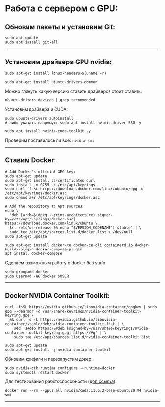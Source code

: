 # Работа с сервером с GPU:

## Обновим пакеты и установим Git:
```
sudo apt update
sudo apt install git-all
```

---

## Установим драйвера GPU nvidia:
```
sudo apt-get install linux-headers-$(uname -r)
```
```
sudo apt-get install ubuntu-drivers-common
```
Можно глянуть какую версию ставить драйверов стоит ставить:
```
ubuntu-drivers devices | grep recommended
```
Установим драйвера и CUDA:
```
sudo ubuntu-drivers autoinstall
# либо указать напрямую: sudo apt install nvidia-driver-550 -y

sudo apt install nvidia-cuda-toolkit -y
```
Проверим поставилось ли все:
`nvidia-smi`

---

## Ставим Docker:

```
# Add Docker's official GPG key:
sudo apt-get update
sudo apt-get install ca-certificates curl
sudo install -m 0755 -d /etc/apt/keyrings
sudo curl -fsSL https://download.docker.com/linux/ubuntu/gpg -o /etc/apt/keyrings/docker.asc
sudo chmod a+r /etc/apt/keyrings/docker.asc

# Add the repository to Apt sources:
echo \
  "deb [arch=$(dpkg --print-architecture) signed-by=/etc/apt/keyrings/docker.asc] https://download.docker.com/linux/ubuntu \
  $(. /etc/os-release && echo "$VERSION_CODENAME") stable" | \
  sudo tee /etc/apt/sources.list.d/docker.list > /dev/null
sudo apt-get update
```

```
sudo apt-get install docker-ce docker-ce-cli containerd.io docker-buildx-plugin docker-compose-plugin
apt install docker-compose
```
Сделаем возможным работу с docker без sudo:
```
sudo groupadd docker
sudo usermod -aG docker $USER
```

---
## Docker NVIDIA Container Toolkit:
```
curl -fsSL https://nvidia.github.io/libnvidia-container/gpgkey | sudo gpg --dearmor -o /usr/share/keyrings/nvidia-container-toolkit-keyring.gpg \
  && curl -s -L https://nvidia.github.io/libnvidia-container/stable/deb/nvidia-container-toolkit.list | \
    sed 's#deb https://#deb [signed-by=/usr/share/keyrings/nvidia-container-toolkit-keyring.gpg] https://#g' | \
    sudo tee /etc/apt/sources.list.d/nvidia-container-toolkit.list
```

```
sudo apt-get update
sudo apt-get install -y nvidia-container-toolkit
```
Обновим конфиги и перезапустим докер:
```
sudo nvidia-ctk runtime configure --runtime=docker
sudo systemctl restart docker
```
Для тестирования работоспособности ([доп ссылка](https://docs.nvidia.com/datacenter/cloud-native/container-toolkit/1.10.0/install-guide.html)):
```
docker run --rm --gpus all nvidia/cuda:11.6.2-base-ubuntu20.04 nvidia-smi
```
---
